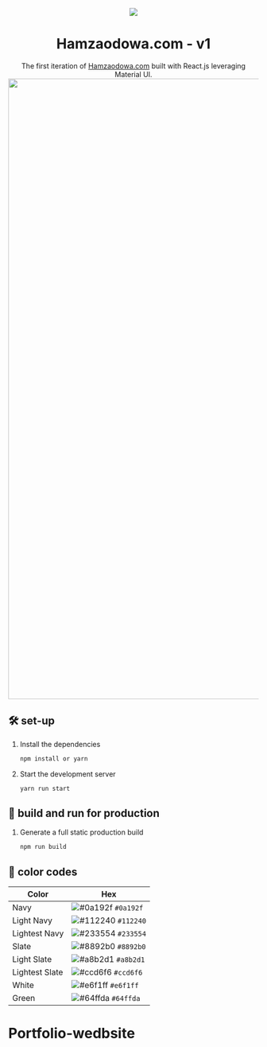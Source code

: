 <p align="center">
  <img src="https://github.com/hamse47/MyPortfolio/assets/78507974/08873b03-4ba1-4a89-94f0-10e24f0d6be2"/>

</p>
<h1 align="center">
  Hamzaodowa.com - v1
</h1>
<p align="center">
  The first iteration of <a href="https://Hamzaodowa.com" target="_blank">Hamzaodowa.com</a> built with React.js leveraging Material UI.

<img width="1248" alt="Screenshot 2023-11-07 at 10 06 14" src="https://github.com/hamse47/Portfolio-wedbsite/assets/78507974/1887cff5-2f4f-4c80-9695-c847d07f127f">

## 🛠 set-up

1. Install the dependencies

   ```sh
   npm install or yarn
   ```

2. Start the development server

   ```sh
   yarn run start
   ```

## 🚀 build and run for production

1. Generate a full static production build

   ```sh
   npm run build
   ```

## 🎨 color codes

| Color          | Hex                                                                |
| -------------- | ------------------------------------------------------------------ |
| Navy           | ![#0a192f](https://via.placeholder.com/10/0a192f?text=+) `#0a192f` |
| Light Navy     | ![#112240](https://via.placeholder.com/10/0a192f?text=+) `#112240` |
| Lightest Navy  | ![#233554](https://via.placeholder.com/10/303C55?text=+) `#233554` |
| Slate          | ![#8892b0](https://via.placeholder.com/10/8892b0?text=+) `#8892b0` |
| Light Slate    | ![#a8b2d1](https://via.placeholder.com/10/a8b2d1?text=+) `#a8b2d1` |
| Lightest Slate | ![#ccd6f6](https://via.placeholder.com/10/ccd6f6?text=+) `#ccd6f6` |
| White          | ![#e6f1ff](https://via.placeholder.com/10/e6f1ff?text=+) `#e6f1ff` |
| Green          | ![#64ffda](https://via.placeholder.com/10/64ffda?text=+) `#64ffda` |

# Portfolio-wedbsite
